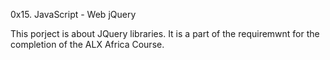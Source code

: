 0x15. JavaScript - Web jQuery

This porject is about JQuery libraries. It is a part of the requiremwnt for the completion of the ALX Africa Course. 
